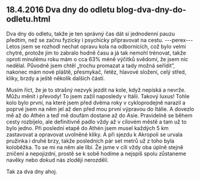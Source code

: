 18.4.2016
Dva dny do odletu
blog-dva-dny-do-odletu.html
--------------

Dva dny do odletu, takže je ten správný čas dát si jednodenní pauzu předtím, než se začnu fyzicky i psychicky připravovat na cestu. 
---perex---
Letos jsem se rozhodl nechat opravu kola na odbornících, což bylo velmi chytré, protože jim to zabralo hodně času a já tak nemohl trénovat, takže oproti minulému roku mám o cca 63% méně výčitků svědomí, že jsem nic nedělal. Původně jsem chtěl „trochu promazat a tady možná seřídit”, nakonec mám nové pláště, přesmykač, řetěz, hlavové složení, celý střed, kliky, brzdy a ještě několik dalších částí. 

Musím říct, že je to strašný nezvyk jezdit na kole, když nepíská a nevrže. Můžu měnit i převody! To jsem zažil naposledy v Itálii. Takový luxus! Tohle kolo bylo první, na které jsem před dvěma roky v cykloprodejně narazil a poprvé jsem na něm jel až den před mou první výpravou do Itálie. A dovezlo mě až do Athén a teď mě doufám dostane až do Asie. Pravidelně se během cesty rozbíjelo, ale definitivně padlo vždy až v cílovém městě a tam už to bylo jedno. Při poslední etapě do Athén jsem musel každých 5 km zastavovat a opravovat uvolněné kliky. A při sjezdu k Akropoli se urvala pružinka i druhé brzy, takže posledních pár set metrů už z toho byla koloběžka. To se mi na něm ale líbí. Že jsme v cíli vždy oba úplně stejně zničení a nepojizdní, prostě se k sobě hodíme a nejspíš spolu zůstaneme navěky nebo dokud nás zloději nerozdělí.

Tak za dva dny ahoj.